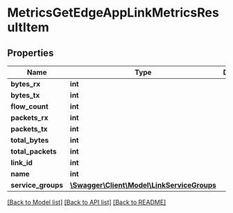 # MetricsGetEdgeAppLinkMetricsResultItem

## Properties
Name | Type | Description | Notes
------------ | ------------- | ------------- | -------------
**bytes_rx** | **int** |  | [optional] 
**bytes_tx** | **int** |  | [optional] 
**flow_count** | **int** |  | [optional] 
**packets_rx** | **int** |  | [optional] 
**packets_tx** | **int** |  | [optional] 
**total_bytes** | **int** |  | [optional] 
**total_packets** | **int** |  | [optional] 
**link_id** | **int** |  | 
**name** | **int** |  | 
**service_groups** | [**\Swagger\Client\Model\LinkServiceGroups**](LinkServiceGroups.md) |  | 

[[Back to Model list]](../README.md#documentation-for-models) [[Back to API list]](../README.md#documentation-for-api-endpoints) [[Back to README]](../README.md)


